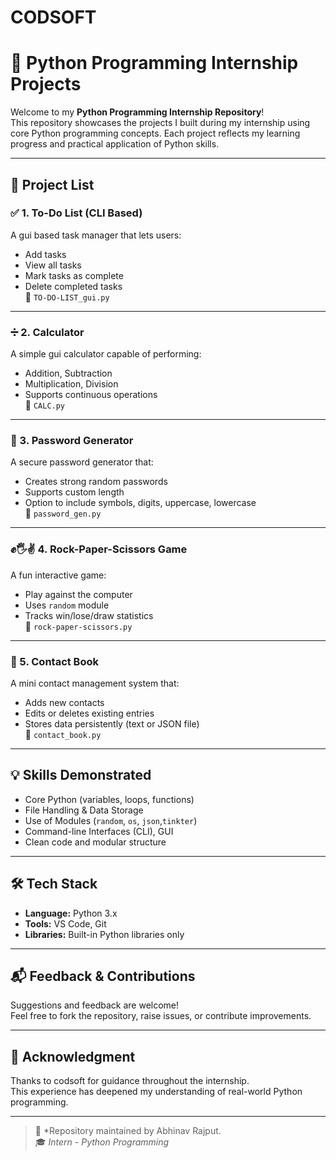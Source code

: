 # CODSOFT
# 🐍 Python Programming Internship Projects

Welcome to my **Python Programming Internship Repository**!  
This repository showcases the projects I built during my internship using core Python programming concepts. Each project reflects my learning progress and practical application of Python skills.

---

## 🚀 Project List

### ✅ 1. To-Do List (CLI Based)
A gui based task manager that lets users:
- Add tasks
- View all tasks
- Mark tasks as complete
- Delete completed tasks  
📁 `TO-DO-LIST_gui.py`

---

### ➗ 2. Calculator
A simple gui calculator capable of performing:
- Addition, Subtraction
- Multiplication, Division
- Supports continuous operations  
📁 `CALC.py`

---

### 🔐 3. Password Generator
A secure password generator that:
- Creates strong random passwords
- Supports custom length
- Option to include symbols, digits, uppercase, lowercase  
📁 `password_gen.py`

---

### ✊🖐✌️ 4. Rock-Paper-Scissors Game
A fun interactive game:
- Play against the computer
- Uses `random` module
- Tracks win/lose/draw statistics  
📁 `rock-paper-scissors.py`

---

### 📒 5. Contact Book
A mini contact management system that:
- Adds new contacts
- Edits or deletes existing entries
- Stores data persistently (text or JSON file)  
📁 `contact_book.py`

---

## 💡 Skills Demonstrated

- Core Python (variables, loops, functions)
- File Handling & Data Storage
- Use of Modules (`random`, `os`, `json`,`tinkter`)
- Command-line Interfaces (CLI), GUI
- Clean code and modular structure

---

## 🛠️ Tech Stack

- **Language:** Python 3.x
- **Tools:** VS Code, Git
- **Libraries:** Built-in Python libraries only 

---

## 📬 Feedback & Contributions

Suggestions and feedback are welcome!  
Feel free to fork the repository, raise issues, or contribute improvements.

---

## 🙌 Acknowledgment

Thanks to codsoft for guidance throughout the internship.  
This experience has deepened my understanding of real-world Python programming.

---

> 📌 *Repository maintained by Abhinav Rajput.  
> 🎓 *Intern - Python Programming*
